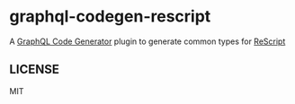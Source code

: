 # graphql-codegen-rescript

A [GraphQL Code Generator](https://the-guild.dev/graphql/codegen) plugin to generate common types for [ReScript](https://rescript-lang.org)

## LICENSE

MIT
